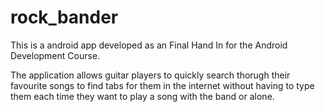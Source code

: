 # rock_bander
This is a android app developed as an Final Hand In for the Android Development Course.

The application allows guitar players to quickly search thorugh their favourite songs to find tabs for them in the internet without
having to type them each time they want to play a song with the band or alone.
